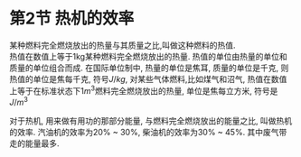 # 第2节 热机的效率

某种燃料完全燃烧放出的热量与其质量之比,叫做这种燃料的热值.  
热值在数值上等于1kg某种燃料完全燃烧放出的热量. 热值的单位由热量的单位和质量的单位组合而成. 在国际单位制中, 热量的单位是焦耳, 质量的单位是千克, 则热值的单位是焦每千克, 符号$J/kg$, 对某些气体燃料,比如煤气和沼气, 热值在数值上等于在标准状态下1$m^3$燃料完全燃烧放出的热量, 单位是焦每立方米, 符号是$J/m^3$   

对于热机, 用来做有用功的那部分能量, 与燃料完全燃烧放出的能量之比, 叫做热机的效率. 汽油机的效率为20% ~ 30%, 柴油机的效率为30% ~ 45%. 其中废气带走的能量最多. 

  